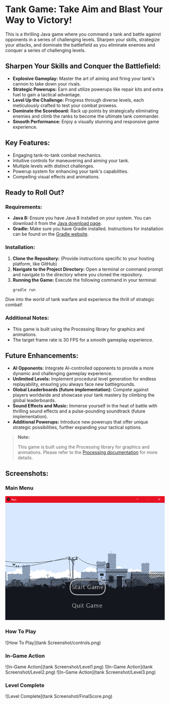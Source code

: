 # Tank Game: Take Aim and Blast Your Way to Victory!

This is a thrilling Java game where you command a tank and battle against opponents in a series of challenging levels. Sharpen your skills, strategize your attacks, and dominate the battlefield as you eliminate enemies and conquer a series of challenging levels.

## Sharpen Your Skills and Conquer the Battlefield:

- **Explosive Gameplay:** Master the art of aiming and firing your tank's cannon to take down your rivals.
- **Strategic Powerups:** Earn and utilize powerups like repair kits and extra fuel to gain a tactical advantage.
- **Level Up the Challenge:** Progress through diverse levels, each meticulously crafted to test your combat prowess.
- **Dominate the Scoreboard:** Rack up points by strategically eliminating enemies and climb the ranks to become the ultimate tank commander.
- **Smooth Performance:** Enjoy a visually stunning and responsive game experience.

## Key Features:

- Engaging tank-to-tank combat mechanics.
- Intuitive controls for maneuvering and aiming your tank.
- Multiple levels with distinct challenges.
- Powerup system for enhancing your tank's capabilities.
- Compelling visual effects and animations.

## Ready to Roll Out?

### Requirements:

- **Java 8:** Ensure you have Java 8 installed on your system. You can download it from the [Java download page](https://www.oracle.com/java/technologies/javase-jdk8-downloads.html).
- **Gradle:** Make sure you have Gradle installed. Instructions for installation can be found on the [Gradle website](https://gradle.org/install/).

### Installation:

1. **Clone the Repository:** (Provide instructions specific to your hosting platform, like GitHub)
2. **Navigate to the Project Directory:** Open a terminal or command prompt and navigate to the directory where you cloned the repository.
3. **Running the Game:** Execute the following command in your terminal:
    ```bash
    gradle run
    ```

Dive into the world of tank warfare and experience the thrill of strategic combat!

### Additional Notes:
- This game is built using the Processing library for graphics and animations.
- The target frame rate is 30 FPS for a smooth gameplay experience.

## Future Enhancements:

- **AI Opponents:** Integrate AI-controlled opponents to provide a more dynamic and challenging gameplay experience.
- **Unlimited Levels:** Implement procedural level generation for endless replayability, ensuring you always face new battlegrounds.
- **Global Leaderboards (future implementation):** Compete against players worldwide and showcase your tank mastery by climbing the global leaderboards.
- **Sound Effects and Music:** Immerse yourself in the heat of battle with thrilling sound effects and a pulse-pounding soundtrack (future implementation).
- **Additional Powerups:** Introduce new powerups that offer unique strategic possibilities, further expanding your tactical options.

> **Note:**
> 
> This game is built using the Processing library for graphics and animations. Please refer to the [Processing documentation](https://processing.org/reference/) for more details.

## Screenshots:

### Main Menu
![Main Menu](https://raw.githubusercontent.com/MukundTyagi30/my-tank-game/main/tank%20Screenshot/mainmenu.png)

### How To Play
![How To Play](tank Screenshot/controls.png)

### In-Game Action
![In-Game Action](tank Screenshot/Level1.png) ![In-Game Action](tank Screenshot/Level2.png) ![In-Game Action](tank Screenshot/Level3.png)

### Level Complete
![Level Complete](tank Screenshot/FinalScore.png)

